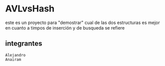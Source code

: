 # AVLvsHash
este es un proyecto para "demostrar" cual de las dos estructuras es mejor en cuanto a timpos de inserción y de busqueda se refiere

## integrantes 
    Alejandro 
    Anairam